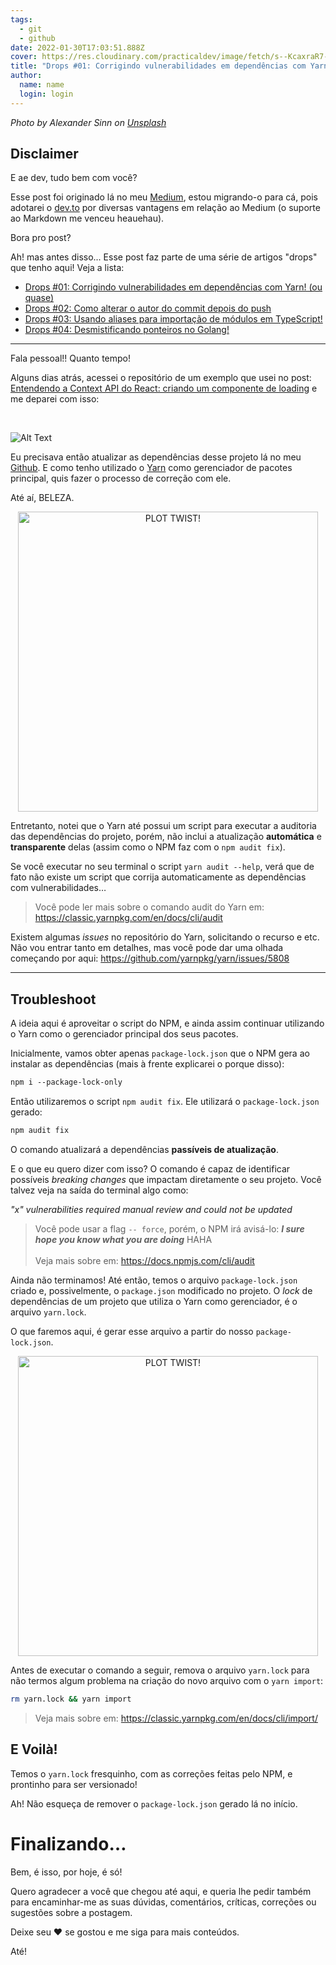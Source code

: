 ```yaml
---
tags:
  - git
  - github
date: 2022-01-30T17:03:51.888Z
cover: https://res.cloudinary.com/practicaldev/image/fetch/s--KcaxraR7--/c_imagga_scale,f_auto,fl_progressive,h_420,q_auto,w_1000/https://dev-to-uploads.s3.amazonaws.com/i/1240w44hb6z3g1gnpazf.jpeg
title: "Drops #01: Corrigindo vulnerabilidades em dependências com Yarn! (ou quase)"
author:
  name: name
  login: login
---
```


_Photo by Alexander Sinn on [Unsplash](https://unsplash.com/photos/KgLtFCgfC28)_

## Disclaimer

E ae dev, tudo bem com você?

Esse post foi originado lá no meu [Medium](https://medium.com/@wnqueiroz), estou migrando-o para cá, pois adotarei o [dev.to](https://dev.to/) por diversas vantagens em relação ao Medium (o suporte ao Markdown me venceu heauehau).

Bora pro post?

Ah! mas antes disso... Esse post faz parte de uma série de artigos "drops" que tenho aqui! Veja a lista:

- [Drops #01: Corrigindo vulnerabilidades em dependências com Yarn! (ou quase)](https://dev.to/wnqueiroz/drops-01-corrigindo-vulnerabilidades-em-dependencias-com-yarn-ou-quase-2e2p)
- [Drops #02: Como alterar o autor do commit depois do push](https://dev.to/wnqueiroz/drops-02-como-alterar-o-autor-do-commit-depois-do-push-2mgg)
- [Drops #03: Usando aliases para importação de módulos em TypeScript!](https://dev.to/wnqueiroz/drops-03-usando-aliases-para-importacao-de-modulos-em-typescript-1fe9)
- [Drops #04: Desmistificando ponteiros no Golang!](https://dev.to/wnqueiroz/drops-04-desmistificando-ponteiros-no-golang-3kj9)

---

Fala pessoal!! Quanto tempo!

Alguns dias atrás, acessei o repositório de um exemplo que usei no post: [Entendendo a Context API do React: criando um componente de loading](https://medium.com/reactbrasil/entendendo-a-context-api-do-react-criando-um-componente-de-loading-a84f84007dc7) e me deparei com isso:

<br/>

![Alt Text](https://dev-to-uploads.s3.amazonaws.com/i/zii4aerv2j5a3ljaz853.png)

Eu precisava então atualizar as dependências desse projeto lá no meu [Github](https://github.com/wnqueiroz). E como tenho utilizado o [Yarn](https://classic.yarnpkg.com/en/) como gerenciador de pacotes principal, quis fazer o processo de correção com ele.

Até aí, BELEZA.

<div align="center">
  <img width="480" src="https://dev-to-uploads.s3.amazonaws.com/i/uxw30r4x1poig3rmzerm.gif" alt="PLOT TWIST!">
</div>

Entretanto, notei que o Yarn até possui um script para executar a auditoria das dependências do projeto, porém, não inclui a atualização **automática** e **transparente** delas (assim como o NPM faz com o `npm audit fix`).

Se você executar no seu terminal o script `yarn audit --help`, verá que de fato não existe um script que corrija automaticamente as dependências com vulnerabilidades…

> Você pode ler mais sobre o comando audit do Yarn em: https://classic.yarnpkg.com/en/docs/cli/audit

Existem algumas _issues_ no repositório do Yarn, solicitando o recurso e etc. Não vou entrar tanto em detalhes, mas você pode dar uma olhada começando por aqui: https://github.com/yarnpkg/yarn/issues/5808

---

## Troubleshoot

A ideia aqui é aproveitar o script do NPM, e ainda assim continuar utilizando o Yarn como o gerenciador principal dos seus pacotes.

Inicialmente, vamos obter apenas `package-lock.json` que o NPM gera ao instalar as dependências (mais à frente explicarei o porque disso):

```bash
npm i --package-lock-only
```

Então utilizaremos o script `npm audit fix`. Ele utilizará o `package-lock.json` gerado:

```bash
npm audit fix
```

O comando atualizará a dependências **passíveis de atualização**.

E o que eu quero dizer com isso? O comando é capaz de identificar possíveis _breaking changes_ que impactam diretamente o seu projeto. Você talvez veja na saída do terminal algo como:

_"x" vulnerabilities required manual review and could not be updated_

> Você pode usar a flag `-- force`, porém, o NPM irá avisá-lo: **_I sure hope you know what you are doing_** HAHA <br/><br/> Veja mais sobre em: https://docs.npmjs.com/cli/audit

Ainda não terminamos! Até então, temos o arquivo `package-lock.json` criado e, possivelmente, o `package.json` modificado no projeto. O _lock_ de dependências de um projeto que utiliza o Yarn como gerenciador, é o arquivo `yarn.lock`.

O que faremos aqui, é gerar esse arquivo a partir do nosso `package-lock.json`.

<div align="center">
  <img width="480" src="https://dev-to-uploads.s3.amazonaws.com/i/313f22g1gc11tpp5r29i.gif" alt="PLOT TWIST!">
</div>

Antes de executar o comando a seguir, remova o arquivo `yarn.lock` para não termos algum problema na criação do novo arquivo com o `yarn import`:

```bash
rm yarn.lock && yarn import
```

> Veja mais sobre em: https://classic.yarnpkg.com/en/docs/cli/import/

## E Voilà!

Temos o `yarn.lock` fresquinho, com as correções feitas pelo NPM, e prontinho para ser versionado!

Ah! Não esqueça de remover o `package-lock.json` gerado lá no início.

# Finalizando…

Bem, é isso, por hoje, é só!

Quero agradecer a você que chegou até aqui, e queria lhe pedir também para encaminhar-me as suas dúvidas, comentários, críticas, correções ou sugestões sobre a postagem.

Deixe seu :heart: se gostou e me siga para mais conteúdos.

Até!
